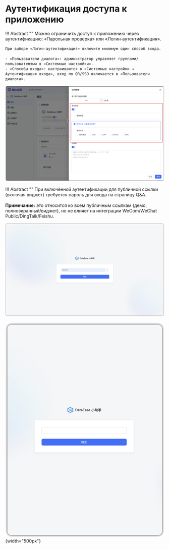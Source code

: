 # Аутентификация доступа к приложению


!!! Abstract "" 
    Можно ограничить доступ к приложению через аутентификацию: «Парольная проверка» или «Логин‑аутентификация».

    При выборе «Логин‑аутентификация» включите минимум один способ входа.

    - «Пользователи диалога»: администратор управляет группами/пользователями в «Системные настройки».
    - «Способы входа»: настраиваются в «Системные настройки → Аутентификация входа», вход по QR/SSO включается в «Пользователи диалога».

![身份验证设置](../../img/app/app_auth.png)

!!! Abstract "" 
    При включённой аутентификации для публичной ссылки (включая виджет) требуется пароль для входа на страницу Q&A.<br />   
    **Примечание:** это относится ко всем публичным ссылкам (демо, полноэкранный/виджет), но не влияет на интеграции WeCom/WeChat Public/DingTalk/Feishu.

![身份验证](../../img/app/app_password1.png)<br />   
![身份验证](../../img/app/app_password2.png){width="500px"}
